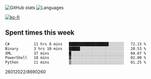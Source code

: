 ![GitHub stats](https://github-readme-stats.vercel.app/api?username=emipa606&theme=github_dark&show_icons=true) 
![Languages](https://github-readme-stats.vercel.app/api/top-langs/?username=emipa606&theme=github_dark&layout=compact)

[![ko-fi](https://ko-fi.com/img/githubbutton_sm.svg)](https://ko-fi.com/G2G55DDYD)

## Spent times this week
<!--START_SECTION:waka-->

```txt
C#           11 hrs 8 mins   ██████████████████░░░░░░░   72.15 %
Binary       3 hrs 10 mins   █████░░░░░░░░░░░░░░░░░░░░   20.53 %
XML          37 mins         █░░░░░░░░░░░░░░░░░░░░░░░░   04.07 %
PowerShell   18 mins         ▓░░░░░░░░░░░░░░░░░░░░░░░░   02.00 %
Python       11 mins         ▒░░░░░░░░░░░░░░░░░░░░░░░░   01.25 %
```

<!--END_SECTION:waka-->


26012022/8690260
